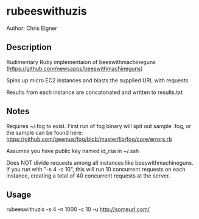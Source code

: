 # rubeeswithuzis

Author: Chris Eigner

## Description
Rudimentary Ruby implementaion of beeswithmachineguns (https://github.com/newsapps/beeswithmachineguns)

Spins up micro EC2 instances and blasts the supplied URL with requests.

Results from each instance are concatonated and written to results.txt

## Notes
Requires ~/.fog to exist. First run of fog binary will spit out sample .fog, or the sample can be found here: https://github.com/geemus/fog/blob/master/lib/fog/core/errors.rb

Assumes you have public key named id_rsa in ~/.ssh

Does NOT divide requests among all instances like beeswithmachineguns. If you run with "-s 4 -c 10", this will run 10 concurrent requests on each instance, creating a total of 40 concurrent requests at the server.

## Usage
rubeeswithuzis -s 4 -n 1000 -c 10 -u http://someurl.com/
